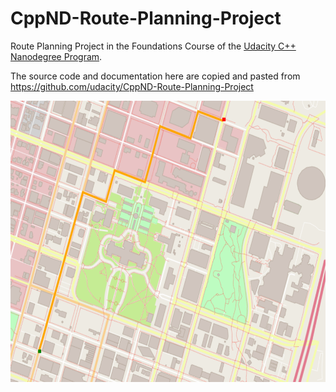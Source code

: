 # CppND-Route-Planning-Project

Route Planning Project in the Foundations Course of the [Udacity C++ Nanodegree Program](https://www.udacity.com/course/c-plus-plus-nanodegree--nd213).

The source code and documentation here are copied and pasted from https://github.com/udacity/CppND-Route-Planning-Project

<img src="map.png" width="600" height="450" />
